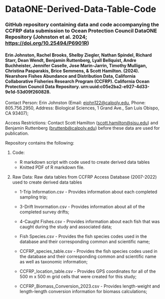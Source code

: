 # DataONE-Derived-Data-Table-Code 

### GitHub repository containing data and code accompanying the CCFRP data submission to Ocean Protection Council DataONE Repository (Johnston et al. 2024; https://doi.org/10.25494/P6901R) 

#### Erin Johnston, Rachel Brooks, Shelby Ziegler, Nathan Spindel, Richard Starr, Dean Wendt, Benjamin Ruttenberg, Lyall Bellquist, Andre Buchheister, Jennifer Caselle, Jose Marin-Jarrin, Timothy Mulligan, Christina Pasparakis, Brice Semmens, & Scott Hamilton. (2024). Nearshore Fishes Abundance and Distribution Data, California Collaborative Fisheries Research Program (CCFRP). California Ocean Protection Council Data Repository. urn:uuid:c05e2ba2-e927-4d33-9e1d-53d09f260828.

Contact Person: Erin Johnston (Email: ejohn122@calpoly.edu, Phone: 805.756.2950, Address: Biological Sciences, 1 Grand Ave., San Luis Obispo, CA 93407);

Access Restrictions: Contact Scott Hamilton (scott.hamilton@sjsu.edu) and Benjamin Ruttenberg (bruttenb@calpoly.edu) before these data are used for publication.

Repository contains the following:

1. Code:
 	 - R markdown script with code used to create derived data tables
 	 - Knitted PDF of R markdown file. 

2. Raw Data: Raw data tables from CCFRP Access Database (2007-2022) used to create derived data tables

	- 1-Trip Information.csv - Provides information about each completed sampling trip;

	- 3-Drift Invormation.csv - Provides information about all of the completed survey drifts;

	- 4-Caught Fishes.csv - Provides information about each fish that was caught during the study and associated data;

	- Fish Species.csv - Provides the fish species codes used in the database and their corresponding common and scientific name;

	- CCFRP_species_table.csv - Provides the fish species codes used in the database and their corresponding common and scientific name as well as taxonomic information;

	- CCFRP_location_table.csv - Provides GPS coordinates for all of the 500 m x 500 m grid cells that were created for this study;

	- CCFRP_Biomass_Conversion_2023.csv - Provides length-weight and length-length conversion information for biomass calculations;


